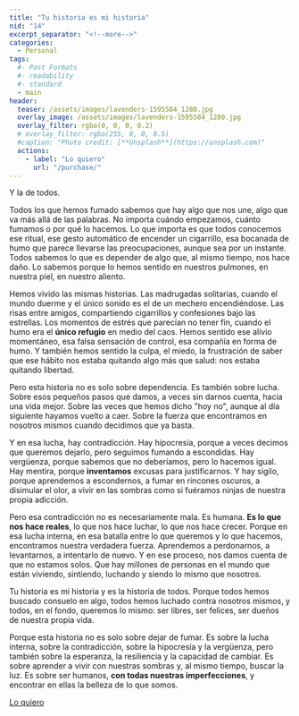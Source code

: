 ```yaml
---
title: "Tu historia es mi historia"
nid: "14"
excerpt_separator: "<!--more-->"
categories:
  - Personal
tags:
  #- Post Formats
  #- readability
  #- standard
  - main
header:
  teaser: /assets/images/lavenders-1595584_1280.jpg
  overlay_image: /assets/images/lavenders-1595584_1280.jpg
  overlay_filter: rgba(0, 0, 0, 0.2)
  # overlay_filter: rgba(255, 0, 0, 0.5)
  #caption: "Photo credit: [**Unsplash**](https://unsplash.com)"
  actions:
    - label: "Lo quiero"
      url: "/purchase/"
---
```


Y la de todos.

<!--more-->

Todos los que hemos fumado sabemos que hay algo que nos une, algo que va más allá de las palabras. No importa cuándo empezamos, cuánto fumamos o por qué lo hacemos. Lo que importa es que todos conocemos ese ritual, ese gesto automático de encender un cigarrillo, esa bocanada de humo que parece llevarse las preocupaciones, aunque sea por un instante. Todos sabemos lo que es depender de algo que, al mismo tiempo, nos hace daño. Lo sabemos porque lo hemos sentido en nuestros pulmones, en nuestra piel, en nuestro aliento.

Hemos vivido las mismas historias. Las madrugadas solitarias, cuando el mundo duerme y el único sonido es el de un mechero encendiéndose. Las risas entre amigos, compartiendo cigarrillos y confesiones bajo las estrellas. Los momentos de estrés que parecían no tener fin, cuando el humo era el **único refugio** en medio del caos. Hemos sentido ese alivio momentáneo, esa falsa sensación de control, esa compañía en forma de humo. Y también hemos sentido la culpa, el miedo, la frustración de saber que ese hábito nos estaba quitando algo más que salud: nos estaba quitando libertad.

Pero esta historia no es solo sobre dependencia. Es también sobre lucha. Sobre esos pequeños pasos que damos, a veces sin darnos cuenta, hacia una vida mejor. Sobre las veces que hemos dicho "hoy no", aunque al día siguiente hayamos vuelto a caer. Sobre la fuerza que encontramos en nosotros mismos cuando decidimos que ya basta.

Y en esa lucha, hay contradicción. Hay hipocresía, porque a veces decimos que queremos dejarlo, pero seguimos fumando a escondidas. Hay vergüenza, porque sabemos que no deberíamos, pero lo hacemos igual. Hay mentira, porque **inventamos** excusas para justificarnos. Y hay sigilo, porque aprendemos a escondernos, a fumar en rincones oscuros, a disimular el olor, a vivir en las sombras como si fuéramos ninjas de nuestra propia adicción.

Pero esa contradicción no es necesariamente mala. Es humana. **Es lo que nos hace reales**, lo que nos hace luchar, lo que nos hace crecer. Porque en esa lucha interna, en esa batalla entre lo que queremos y lo que hacemos, encontramos nuestra verdadera fuerza. Aprendemos a perdonarnos, a levantarnos, a intentarlo de nuevo. Y en ese proceso, nos damos cuenta de que no estamos solos. Que hay millones de personas en el mundo que están viviendo, sintiendo, luchando y siendo lo mismo que nosotros.

Tu historia es mi historia y es la historia de todos. Porque todos hemos buscado consuelo en algo, todos hemos luchado contra nosotros mismos, y todos, en el fondo, queremos lo mismo: ser libres, ser felices, ser dueños de nuestra propia vida.

Porque esta historia no es solo sobre dejar de fumar. Es sobre la lucha interna, sobre la contradicción, sobre la hipocresía y la vergüenza, pero también sobre la esperanza, la resiliencia y la capacidad de cambiar. Es sobre aprender a vivir con nuestras sombras y, al mismo tiempo, buscar la luz. Es sobre ser humanos, **con todas nuestras imperfecciones**, y encontrar en ellas la belleza de lo que somos.

[Lo quiero](../../purchase/)


